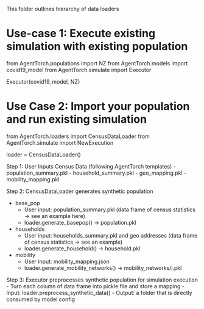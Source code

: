 This folder outlines hierarchy of data loaders


# Use-case 1: Execute existing simulation with existing population

from AgentTorch.populations import NZ
from AgentTorch.models import covid19_model
from AgentTorch.simulate import Executor

Executor(covid19_model, NZ)

# Use Case 2: Import your population and run existing simulation
from AgentTorch.loaders import CensusDataLoader
from AgentTorch.simulate import NewExecution

loader = CensusDataLoader()

Step 1: User Inputs Census Data (following AgentTorch templates)
	- population_summary.pkl 
	- household_summary.pkl
	- geo_mapping.pkl
	- mobility_mapping.pkl

Step 2: CensusDataLoader generates synthetic population

- base_pop
    - User input: population_summary.pkl (data frame of census statistics -> see an example here)
    - loader.generate_basepop() -> population.pkl
- households
	- User input: households_summary.pkl and geo addresses (data frame of census statistics -> see an example)
	- loader.generate_household() -> household.pkl
- mobility
	- User input: mobility_mapping.json
	- loader.generate_mobility_networks() -> mobility_networks/i.pkl

Step 3: Executor preprocesses synthetic population for simulation execution
	- Turn each column of data frame into pickle file and store a mapping
	- Input: loader.preprocess_synthetic_data()
	- Output: a folder that is directly consumed by model config